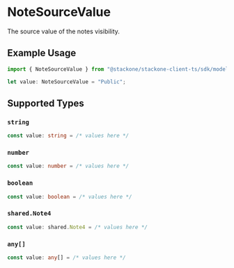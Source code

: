 # NoteSourceValue

The source value of the notes visibility.

## Example Usage

```typescript
import { NoteSourceValue } from "@stackone/stackone-client-ts/sdk/models/shared";

let value: NoteSourceValue = "Public";
```

## Supported Types

### `string`

```typescript
const value: string = /* values here */
```

### `number`

```typescript
const value: number = /* values here */
```

### `boolean`

```typescript
const value: boolean = /* values here */
```

### `shared.Note4`

```typescript
const value: shared.Note4 = /* values here */
```

### `any[]`

```typescript
const value: any[] = /* values here */
```

